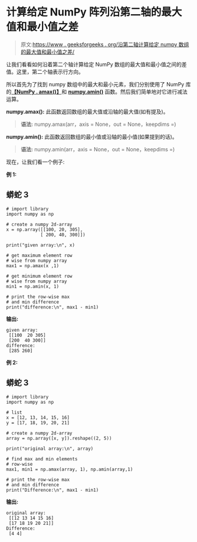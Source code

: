 # 计算给定 NumPy 阵列沿第二轴的最大值和最小值之差

> 原文:[https://www . geeksforgeeks . org/沿第二轴计算给定 numpy 数组的最大值和最小值之差/](https://www.geeksforgeeks.org/calculate-the-difference-between-the-maximum-and-the-minimum-values-of-a-given-numpy-array-along-the-second-axis/)

让我们看看如何沿着第二个轴计算给定 NumPy 数组的最大值和最小值之间的差值。这里，第二个轴表示行方向。

所以首先为了找到 numpy 数组中的最大和最小元素，我们分别使用了 NumPy 库的[**【NumPy . amax()】**](https://www.geeksforgeeks.org/numpy-amax-python/)和 [**numpy.amin()**](https://www.geeksforgeeks.org/numpy-amin-python/) 函数。然后我们简单地对它进行减法运算。

**numpy.amax():** 此函数返回数组的最大值或沿轴的最大值(如有提及)。

> **语法:** numpy.amax(arr，axis = None，out = None，keepdims =)

**numpy.amin():** 此函数返回数组的最小值或沿轴的最小值(如果提到的话)。

> **语法:** numpy.amin(arr，axis = None，out = None，keepdims =)

现在，让我们看一个例子:

**例 1:**

## 蟒蛇 3

```
# import library
import numpy as np

# create a numpy 2d-array
x = np.array([[100, 20, 305],
             [ 200, 40, 300]])

print("given array:\n", x)

# get maximum element row
# wise from numpy array
max1 = np.amax(x ,1)

# get minimum element row
# wise from numpy array
min1 = np.amin(x, 1)

# print the row-wise max 
# and min difference
print("difference:\n", max1 - min1)
```

**输出:**

```
given array:
 [[100  20 305]
 [200  40 300]]
difference:
 [285 260]
```

**例 2:**

## 蟒蛇 3

```
# import library
import numpy as np

# list
x = [12, 13, 14, 15, 16]
y = [17, 18, 19, 20, 21]

# create a numpy 2d-array
array = np.array([x, y]).reshape((2, 5))

print("original array:\n", array)

# find max and min elements
# row-wise
max1, min1 = np.amax(array, 1), np.amin(array,1)

# print the row-wise max 
# and min difference
print("Difference:\n", max1 - min1)
```

**输出:**

```
original array:
 [[12 13 14 15 16]
 [17 18 19 20 21]]
Difference:
 [4 4]
```